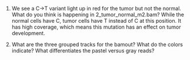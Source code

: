 1. We see a C→T variant light up in red for the tumor but not the normal. What do you think is happening in 2_tumor_normal_m2.bam?
While the normal cells have C, tumor cells have T instead of C at this position. It has high coverage, which means this mutation has an effect on tumor development.

2. What are the three grouped tracks for the bamout? What do the colors indicate? What differentiates the pastel versus gray reads?
